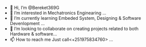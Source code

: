 - 👋 Hi, I’m @Bereket369G
- 👀 I’m interested in Mechatronics Enginearing ...
- 🌱 I’m currently learning Embeded System, Designing & Software Devenlopment ...
- 💞️ I’m looking to collaborate on creating projects related to both Hardware & software...
- 📫 How to reach me Just call<+251975834760> ...

<!---
You can click the Preview link to take a look at your changes.
--->
